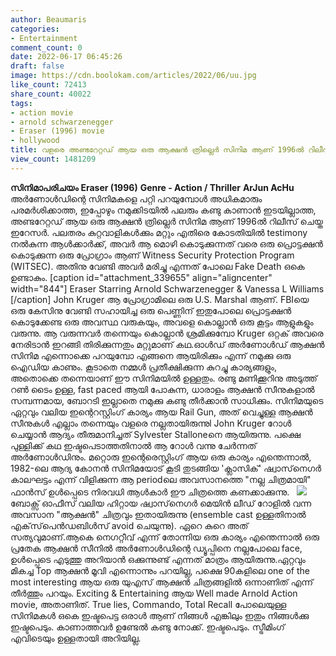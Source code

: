 ```yaml
---
author: Beaumaris
categories:
- Entertainment
comment_count: 0
date: 2022-06-17 06:45:26
draft: false
image: https://cdn.boolokam.com/articles/2022/06/uu.jpg
like_count: 72413
share_count: 40022
tags:
- action movie
- arnold schwarzenegger
- Eraser (1996) movie
- hollywood
title: വളരെ അണ്ടറേറ്റഡ്‌ ആയ ഒരു ആക്ഷൻ ത്രില്ലെർ സിനിമ ആണ് 1996ൽ റിലീസ് ചെയ്ത ഇറേസർ
view_count: 1481209
---
```


**സിനിമാപരിചയം** **Eraser (1996)** **Genre - Action / Thriller** **ArJun AcHu** അർണോൾഡിന്റെ സിനിമകളെ പറ്റി പറയുമ്പോൾ അധികമാരും പരമർശിക്കാത്ത, ഇപ്പോഴും നമുക്കിടയിൽ പലരും കണ്ടു കാണാൻ ഇടയില്ലാത്ത, അണ്ടറേറ്റഡ്‌ ആയ ഒരു ആക്ഷൻ ത്രില്ലെർ സിനിമ ആണ് 1996ൽ റിലീസ് ചെയ്ത ഇറേസർ. പലതരം കുറ്റവാളികൾക്കും മറ്റും എതിരെ കോടതിയിൽ testimony നൽകുന്ന ആൾക്കാർക്ക്, അവർ ആ മൊഴി കൊടുക്കുന്നത് വരെ ഒരു പ്രൊട്ടക്ഷൻ കൊടുക്കുന്ന ഒരു പ്രോഗ്രാം ആണ് Witness Security Protection Program (WITSEC). അതിനു വേണ്ടി അവർ മരിച്ചു എന്നത് പോലെ Fake Death ഒകെ ഉണ്ടാകും. [caption id="attachment_339655" align="aligncenter" width="844"] Eraser Starring Arnold Schwarzenegger & Vanessa L Williams [/caption] John Kruger ആ പ്രോഗ്രാമിലെ ഒരു U.S. Marshal ആണ്. FBIയെ ഒരു കേസിനു വേണ്ടി സഹായിച്ച ഒരു പെണ്ണിന് ഇതുപോലെ പ്രൊട്ടക്ഷൻ കൊടുക്കേണ്ട ഒരു അവസ്ഥ വരുകയും, അവളെ കൊല്ലാൻ ഒരു കൂട്ടം ആളുകളും വരുന്നു. ആ വരുന്നവർ തന്നെയും കൊല്ലാൻ ശ്രമിക്കുമ്പോ Kruger ഒറ്റക് അവരെ നേരിടാൻ ഇറങ്ങി തിരിക്കുന്നതും മറ്റുമാണ് കഥ.ഓൾഡ് അർണോൾഡ് ആക്ഷൻ സിനിമ എന്നൊക്കെ പറയുമ്പോ എങ്ങനെ ആയിരിക്കും എന്ന് നമുക്കു ഒരു ഐഡിയ കാണും. കൂടാതെ നമ്മൾ പ്രതീക്ഷിക്കുന്ന കുറച്ചു കാര്യങ്ങളും, അതൊക്കെ തന്നെയാണ് ഈ സിനിമയിൽ ഉള്ളതും. രണ്ടു മണിക്കൂറിനു അടുത്ത് റൺ ടൈം ഉള്ള, fast paced ആയി പോകുന്ന, ധാരാളം ആക്ഷൻ സീനുകളാൽ സമ്പന്നമായ, ബോറടി ഇല്ലാതെ നമുക്കു കണ്ടു തീർക്കാൻ സാധിക്കും. സിനിമയുടെ ഏറ്റവും വലിയ ഇന്റെറസ്റ്റിംഗ് കാര്യം ആയ Rail Gun, അത് വെച്ചുള്ള ആക്ഷൻ സീനുകൾ എല്ലാം തന്നെയും വളരെ നല്ലതായിരുന്നുl John Kruger റോൾ ചെയ്യാൻ ആദ്യം തീരുമാനിച്ചത് Sylvester Stalloneനെ ആയിരുന്നു. പക്ഷെ പുള്ളിക്ക് കഥ ഇഷ്ടപെടാത്തതിനാൽ ആ റോൾ വന്നു ചേർന്നത് അർണോൾഡിനും. മറ്റൊരു ഇന്റെരെസ്റ്റിംഗ് ആയ ഒരു കാര്യം എന്തെന്നാൽ, 1982-ലെ ആദ്യ കോനൻ സിനിമയോട് കൂടി തുടങ്ങിയ 'ക്ലാസിക്' ഷ്വാസ്‌നെഗർ കാലഘട്ടം എന്ന് വിളിക്കുന്ന ആ periodലെ അവസാനത്തെ "നല്ല ചിത്രമായി" ഫാൻസ്‌ ഉൾപ്പെടെ നിരവധി ആൾകാർ ഈ ചിത്രത്തെ കണക്കാക്കുന്നു. &nbsp; ![](https://cdn.boolokam.com/articles/2022/06/uu.jpg) ബോക്സ് ഓഫീസ് വലിയ ഹിറ്റായ ഷ്വാസ്‌നെഗർ മെയിൻ ലീഡ് റോളിൽ വന്ന അവസാന "ആക്ഷൻ" ചിത്രവും ഇതായിരുന്നു (ensemble cast ഉള്ളതിനാൽ എക്‌സ്‌പെൻഡബിൾസ് avoid ചെയുന്നു). ഏറെ കുറെ അത് സത്യവുമാണ്.ആകെ നെഗറ്റീവ് എന്ന് തോന്നിയ ഒരു കാര്യം എന്തെന്നാൽ ഒരു പ്രതേക ആക്ഷൻ സീനിൽ അർണോൾഡിന്റെ ഡ്യൂപ്പിനെ നല്ലപോലെ face, ഉൾപ്പെടെ എടുത്തു അറിയാൻ ഒക്കുന്നുണ്ട് എന്നത് മാത്രം ആയിരുന്നു.ഏറ്റവും മികച്ച Top ആക്ഷൻ മൂവി എന്നൊന്നും പറയില്ല, പക്ഷെ 90കളിലെ one of the most interesting ആയ ഒരു യുഎസ് ആക്ഷൻ ചിത്രങ്ങളിൽ ഒന്നാണിത് എന്ന് തീർത്തും പറയും. Exciting & Entertaining ആയ Well made Arnold Action movie, അതാണിത്. True lies, Commando, Total Recall പോലെയുള്ള സിനിമകൾ ഒകെ ഇഷ്ടപെട്ട ഒരാൾ ആണ് നിങ്ങൾ എങ്കിലും ഇതും നിങ്ങൾക്കു ഇഷ്ടപെടും. കാണാത്തവർ ഉണ്ടേൽ കണ്ടു നോക്ക്. ഇഷ്ടപെടും. സ്ട്രീമിംഗ് എവിടെയും ഉള്ളതായി അറിയില്ല.